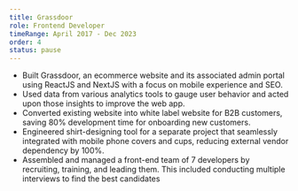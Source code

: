 ```yaml
---
title: Grassdoor
role: Frontend Developer
timeRange: April 2017 - Dec 2023
order: 4
status: pause
---
```

<!--StartFragment-->

* Built Grassdoor, an ecommerce website and its associated admin portal using ReactJS and NextJS with a focus on mobile experience and SEO.
* Used data from various analytics tools to gauge user behavior and acted upon those insights to improve the web app.
* Converted existing website into white label website for B2B customers, saving 80% development time for onboarding new customers.
* Engineered shirt-designing tool for a separate project that seamlessly integrated with mobile phone covers and cups, reducing external vendor dependency by 100%.
* Assembled and managed a front-end team of 7 developers by recruiting, training, and leading them. This included conducting multiple interviews to find the best candidates

<!--EndFragment-->